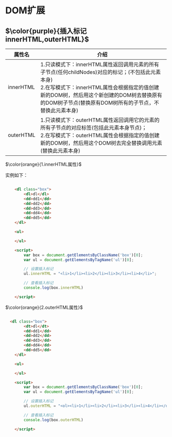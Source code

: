# DOM扩展

## $\color{purple}{插入标记innerHTML,outerHTML}$

|属性名|介绍|
|---|---|
|innerHTML|1.只读模式下：innerHTML属性返回调用元素的所有子节点(任何childNodes)对应的标记；(不包括此元素本身)<br/>2.在写模式下：innerHTML属性会根据指定的值创建新的DOM树，然后用这个新创建的DOM树去替换原有的DOM树子节点(替换原有DOM树所有的子节点，不替换此元素本身)
|outerHTML|1.只读模式下：outerHTML属性返回调用它的元素的所有子节点的对应标签(包括此元素本身节点)；<br/>2.在写模式下：outerHTML属性会根据指定的值创建新的DOM树，然后用这个DOM树去完全替换调用元素(替换此元素本身)|

$\color{orange}{1.innerHTML属性}$

实例如下：

```html

    <dl class="box">
        <dl>dl</dl>
        <dd>dd1</dd>
        <dd>dd2</dd>
        <dd>dd3</dd>
        <dd>dd4</dd>
        <dd>dd5</dd>
    </dl>

    <ul>

    </ul>

    <script>
        var box = document.getElementsByClassName('box')[0];
        var ul = document.getElementsByTagName('ul')[0];

        // 设置插入标记
        ul.innerHTML = "<li>1</li><li>2</li><li>3</li><li>4</li>";

        // 查看插入标记
        console.log(box.innerHTML)

    </script>

```

$\color{orange}{2.outerHTML属性}$

```html

  <dl class="box">
        <dt>dl</dt>
        <dd>dd1</dd>
        <dd>dd2</dd>
        <dd>dd3</dd>
        <dd>dd4</dd>
        <dd>dd5</dd>
    </dl>

    <ul>

    </ul>

    <script>
        var box = document.getElementsByClassName('box')[0];
        var ul = document.getElementsByTagName('ul')[0];

        // 设置插入标记
        ul.outerHTML = "<ol><li>1</li><li>2</li><li>3</li><li>4</li></ol>";

        // 查看插入标记
        console.log(box.outerHTML)

    </script>

```
